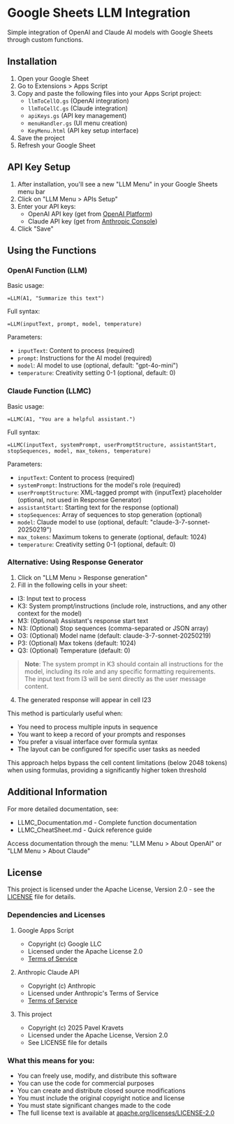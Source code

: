 # Google Sheets LLM Integration

Simple integration of OpenAI and Claude AI models with Google Sheets through custom functions.

## Installation

1. Open your Google Sheet
2. Go to Extensions > Apps Script
3. Copy and paste the following files into your Apps Script project:
   - `llmToCellO.gs` (OpenAI integration)
   - `llmToCellC.gs` (Claude integration)
   - `apiKeys.gs` (API key management)
   - `menuHandler.gs` (UI menu creation)
   - `KeyMenu.html` (API key setup interface)
4. Save the project
5. Refresh your Google Sheet

## API Key Setup

1. After installation, you'll see a new "LLM Menu" in your Google Sheets menu bar
2. Click on "LLM Menu > APIs Setup"
3. Enter your API keys:
   - OpenAI API key (get from [OpenAI Platform](https://platform.openai.com/api-keys))
   - Claude API key (get from [Anthropic Console](https://console.anthropic.com/))
4. Click "Save"

## Using the Functions

### OpenAI Function (LLM)

Basic usage:
```
=LLM(A1, "Summarize this text")
```

Full syntax:
```
=LLM(inputText, prompt, model, temperature)
```

Parameters:
- `inputText`: Content to process (required)
- `prompt`: Instructions for the AI model (required)
- `model`: AI model to use (optional, default: "gpt-4o-mini")
- `temperature`: Creativity setting 0-1 (optional, default: 0)

### Claude Function (LLMC)

Basic usage:
```
=LLMC(A1, "You are a helpful assistant.")
```

Full syntax:
```
=LLMC(inputText, systemPrompt, userPromptStructure, assistantStart, stopSequences, model, max_tokens, temperature)
```

Parameters:
- `inputText`: Content to process (required)
- `systemPrompt`: Instructions for the model's role (required)
- `userPromptStructure`: XML-tagged prompt with {inputText} placeholder (optional, not used in Response Generator)
- `assistantStart`: Starting text for the response (optional)
- `stopSequences`: Array of sequences to stop generation (optional)
- `model`: Claude model to use (optional, default: "claude-3-7-sonnet-20250219")
- `max_tokens`: Maximum tokens to generate (optional, default: 1024)
- `temperature`: Creativity setting 0-1 (optional, default: 0)

### Alternative: Using Response Generator

1. Click on "LLM Menu > Response generation"
2. Fill in the following cells in your sheet:

- I3: Input text to process
- K3: System prompt/instructions (include role, instructions, and any other context for the model)
- M3: (Optional) Assistant's response start text
- N3: (Optional) Stop sequences (comma-separated or JSON array)
- O3: (Optional) Model name (default: claude-3-7-sonnet-20250219)
- P3: (Optional) Max tokens (default: 1024)
- Q3: (Optional) Temperature (default: 0)

> **Note**: The system prompt in K3 should contain all instructions for the model, including its role and any specific formatting requirements. The input text from I3 will be sent directly as the user message content.


4. The generated response will appear in cell I23

This method is particularly useful when:
- You need to process multiple inputs in sequence
- You want to keep a record of your prompts and responses
- You prefer a visual interface over formula syntax
- The layout can be configured for specific user tasks as needed

This approach helps bypass the cell content limitations (below 2048 tokens) when using formulas, providing a significantly higher token threshold

## Additional Information

For more detailed documentation, see:
- LLMC_Documentation.md - Complete function documentation
- LLMC_CheatSheet.md - Quick reference guide

Access documentation through the menu: "LLM Menu > About OpenAI" or "LLM Menu > About Claude"

## License

This project is licensed under the Apache License, Version 2.0 - see the [LICENSE](LICENSE) file for details.

### Dependencies and Licenses

1. Google Apps Script
   - Copyright (c) Google LLC
   - Licensed under the Apache License 2.0
   - [Terms of Service](https://developers.google.com/apps-script/terms)

2. Anthropic Claude API
   - Copyright (c) Anthropic
   - Licensed under Anthropic's Terms of Service
   - [Terms of Service](https://www.anthropic.com/terms)

3. This project
   - Copyright (c) 2025 Pavel Kravets
   - Licensed under the Apache License, Version 2.0
   - See LICENSE file for details

### What this means for you:
- You can freely use, modify, and distribute this software
- You can use the code for commercial purposes
- You can create and distribute closed source modifications
- You must include the original copyright notice and license
- You must state significant changes made to the code
- The full license text is available at [apache.org/licenses/LICENSE-2.0](https://www.apache.org/licenses/LICENSE-2.0)
